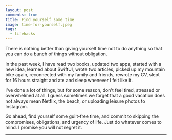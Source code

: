 ```yaml
---
layout: post
comments: true
title: Find yourself some time
image: time-for-yourself.jpeg
tags:
  - lifehacks
---
```


There is nothing better than giving yourself time not to do anything so that you can do a bunch of things without obligation.

In the past week, I have read two books, updated two apps, started with a new idea, learned about SwiftUI, wrote two articles,<!--more--> picked up my mountain bike again, reconnected with my family and friends, rewrote my CV, slept for 16 hours straight and ate and sleep whenever I felt like it.  

I've done a lot of things, but for some reason, don't feel tired, stressed or overwhelmed at all.  I guess sometimes we forget that a good vacation does not always mean Netflix, the beach, or uploading leisure photos to Instagram.  

Go ahead, find yourself some guilt-free time, and commit to skipping the compromises, obligations, and urgency of life.  Just do whatever comes to mind.  I promise you will not regret it.

---